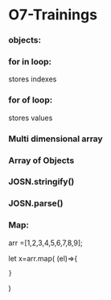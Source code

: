 ﻿# O7-Trainings

### objects:
### for in loop:
 stores indexes 
### for of loop:
stores values 

### Multi dimensional array

### Array of Objects
### JOSN.stringify()
### JOSN.parse()
### Map:
arr =[1,2,3,4,5,6,7,8,9];

let x=arr.map(
    (el)=>{
        
    }
)
